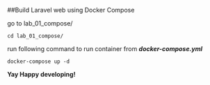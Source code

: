 ##Build Laravel web using Docker Compose

go to lab_01_compose/  

`cd lab_01_compose/`

run following command to run container from ***docker-compose.yml***  

`docker-compose up -d`

**Yay Happy developing!**